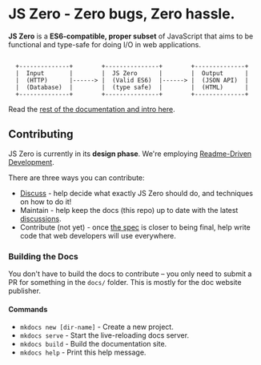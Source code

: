 # JS Zero - Zero bugs, Zero hassle.

**JS Zero** is a **ES6-compatible, proper subset** of JavaScript that aims to be functional and type-safe for doing I/O in web applications.

```text

  +--------------+        +---------------+        +--------------+
  |  Input       |        |  JS Zero      |        |  Output      |
  |  (HTTP)      |------> |  (Valid ES6)  |------> |  (JSON API)  |
  |  (Database)  |        |  (type safe)  |        |  (HTML)      |
  +--------------+        +---------------+        +--------------+

```

Read the [rest of the documentation and intro here](http://js-zero.com).

## Contributing

JS Zero is currently in its **design phase**. We're employing [Readme-Driven Development](http://tom.preston-werner.com/2010/08/23/readme-driven-development.html).

There are three ways you can contribute:

- [Discuss](http://discuss.js-zero.com) - help decide what exactly JS Zero should do, and techniques on how to do it!
- Maintain - help keep the docs (this repo) up to date with the latest [discussions](http://discuss.js-zero.com).
- Contribute (not yet) - once [the spec](http://js-zero.com/spec) is closer to being final, help write code that web developers will use everywhere.

### Building the Docs

You don't have to build the docs to contribute – you only need to submit a PR for something in the `docs/` folder. This is mostly for the doc website publisher.

#### Commands

* `mkdocs new [dir-name]` - Create a new project.
* `mkdocs serve` - Start the live-reloading docs server.
* `mkdocs build` - Build the documentation site.
* `mkdocs help` - Print this help message.
